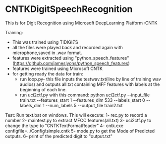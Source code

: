 # CNTKDigitSpeechRecognition
This is for Digit Recognition using Microsoft DeepLearning Platform :CNTK

Training:
- This was trained using TIDIGI*T*S
- all the files were played back and recorded again with microphone,saved in .wav format.
- features were extracted using "python_speech_features"(https://github.com/jameslyons/python_speech_features)
- features were trained using Microsoft CNTK
- for getting ready the data for train:
   - run loop.py- this file inputs the testwav.txt(line by line of training wav audios) and outputs all.txt  containing MFF features with labels at the beginning of each line.
  - run uci2ctf.py with this command: python uci2ctf.py --input_file train.txt --features_start 1 --features_dim 533 --labels_start 0 --labels_dim 1 --num_labels 5 --output_file train2.txt


Test:
Run text.bat on windows. This will execute:
1- rec.py to record a number
2- maintest.py to extract MFCC features(all.txt)
3- uci2ctf.py to change the type to "CNTKTextFormatReader"
4- cntk.exe configfile=..\Config\simple.cntk
5- mode.py to get the Mode of Predicted outputs.
6- print of the predicted digit to "output.txt"
